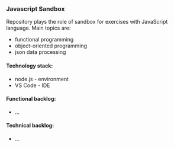 ### Javascript Sandbox

Repository plays the role of sandbox for exercises with JavaScript language. Main topics are:
* functional programming
* object-oriented programming
* json data processing

#### Technology stack:
* node.js - environment
* VS Code - IDE

#### Functional backlog:
* ...

#### Technical backlog:
* ...
